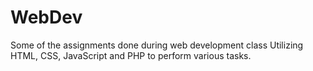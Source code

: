 # WebDev
Some of the assignments done during web development class
Utilizing HTML, CSS, JavaScript and PHP to perform various tasks.
